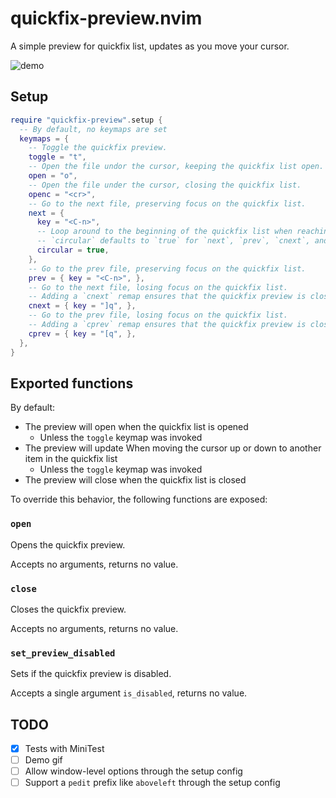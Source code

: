 # quickfix-preview.nvim

A simple preview for quickfix list, updates as you move your cursor.

![demo](https://elanmed.dev/nvim-plugins/quickfix-preview.gif)

## Setup

```lua 
require "quickfix-preview".setup {
  -- By default, no keymaps are set
  keymaps = {
    -- Toggle the quickfix preview.
    toggle = "t",
    -- Open the file undor the cursor, keeping the quickfix list open.
    open = "o",
    -- Open the file under the cursor, closing the quickfix list.
    openc = "<cr>",
    -- Go to the next file, preserving focus on the quickfix list.
    next = {
      key = "<C-n>",
      -- Loop around to the beginning of the quickfix list when reaching the end
      -- `circular` defaults to `true` for `next`, `prev`, `cnext`, and `cprev`
      circular = true,
    },
    -- Go to the prev file, preserving focus on the quickfix list.
    prev = { key = "<C-n>", },
    -- Go to the next file, losing focus on the quickfix list.
    -- Adding a `cnext` remap ensures that the quickfix preview is closed when using `cnext`
    cnext = { key = "]q", },
    -- Go to the prev file, losing focus on the quickfix list.
    -- Adding a `cprev` remap ensures that the quickfix preview is closed when using `cprev`
    cprev = { key = "[q", },
  },
}
```

## Exported functions

By default: 
- The preview will open when the quickfix list is opened
    - Unless the `toggle` keymap was invoked
- The preview will update When moving the cursor up or down to another item in the quickfix list
    - Unless the `toggle` keymap was invoked
- The preview will close when the quickfix list is closed

To override this behavior, the following functions are exposed:

### `open`
Opens the quickfix preview.

Accepts no arguments, returns no value.

### `close`
Closes the quickfix preview.

Accepts no arguments, returns no value.

### `set_preview_disabled`
Sets if the quickfix preview is disabled.

Accepts a single argument `is_disabled`, returns no value.

## TODO
- [x] Tests with MiniTest
- [ ] Demo gif
- [ ] Allow window-level options through the setup config
- [ ] Support a `pedit` prefix like `aboveleft` through the setup config
